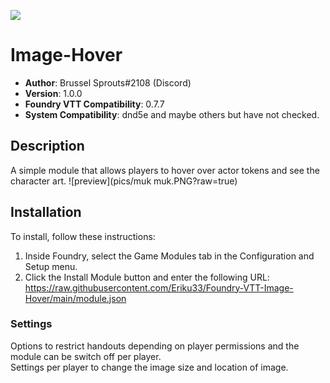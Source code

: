 ![](https://img.shields.io/badge/Foundry-v0.7.7-informational)

# Image-Hover

* **Author**: Brussel Sprouts#2108 (Discord)
* **Version**: 1.0.0
* **Foundry VTT Compatibility**: 0.7.7
* **System Compatibility**: dnd5e and maybe others but have not checked.

## Description
A simple module that allows players to hover over actor tokens and see the character art.
![preview](pics/muk muk.PNG?raw=true)

## Installation
To install, follow these instructions:

1.  Inside Foundry, select the Game Modules tab in the Configuration and Setup menu.
2.  Click the Install Module button and enter the following URL: https://raw.githubusercontent.com/Eriku33/Foundry-VTT-Image-Hover/main/module.json

### Settings
Options to restrict handouts depending on player permissions and the module can be switch off per player.<br>
Settings per player to change the image size and location of image.
